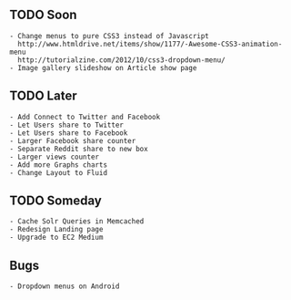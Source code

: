 ## TODO Soon

    - Change menus to pure CSS3 instead of Javascript
      http://www.htmldrive.net/items/show/1177/-Awesome-CSS3-animation-menu
      http://tutorialzine.com/2012/10/css3-dropdown-menu/
    - Image gallery slideshow on Article show page

## TODO Later

    - Add Connect to Twitter and Facebook
    - Let Users share to Twitter
    - Let Users share to Facebook
    - Larger Facebook share counter
    - Separate Reddit share to new box
    - Larger views counter
    - Add more Graphs charts
    - Change Layout to Fluid

## TODO Someday

    - Cache Solr Queries in Memcached
    - Redesign Landing page
    - Upgrade to EC2 Medium

## Bugs

    - Dropdown menus on Android
